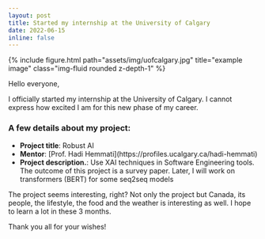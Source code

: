 ```yaml
---
layout: post
title: Started my internship at the University of Calgary
date: 2022-06-15
inline: false
---
```


<div class="row">
    <div class="col-sm mt-3 mt-md-0">
        {% include figure.html path="assets/img/uofcalgary.jpg" title="example image" class="img-fluid rounded z-depth-1" %}
    </div>
</div>

Hello everyone, 

I officially started my internship at the University of Calgary. I cannot express how excited I am for this new phase of my career.

### A few details about my project:
<ul>
    <li><strong>Project title</strong>: Robust AI</li>
    <li><strong>Mentor</strong>: [Prof. Hadi Hemmati](https://profiles.ucalgary.ca/hadi-hemmati)</li>
    <li><strong>Project description.</strong>: Use XAI techniques in Software Engineering tools. The outcome of this project is a survey paper. Later, I will work on transformers (BERT) for some seq2seq models</li>
</ul>

The project seems interesting, right? Not only the project but Canada, its people, the lifestyle, the food and the weather is interesting as well. I hope to learn a lot in these 3 months. 

Thank you all for your wishes!